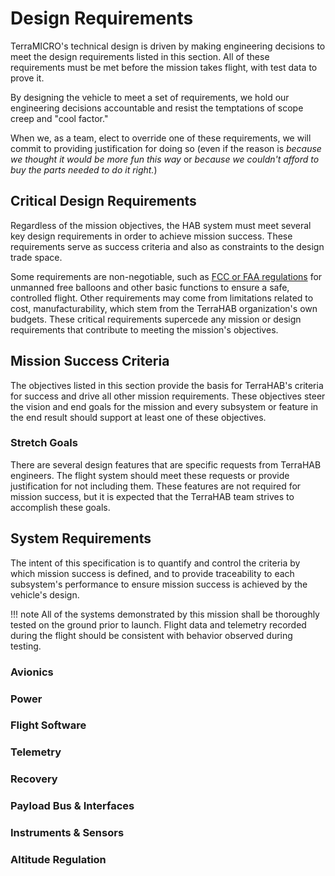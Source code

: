 # Design Requirements

TerraMICRO's technical design is driven by making engineering decisions
to meet the design requirements listed in this section. All of these
requirements must be met before the mission takes flight, with test data
to prove it.

By designing the vehicle to meet a set of requirements, we hold our
engineering decisions accountable and resist the temptations of scope
creep and "cool factor."

When we, as a team, elect to override one of these requirements, we will
commit to providing justification for doing so (even if the reason is
*because we thought it would be more fun this way* or *because we
couldn't afford to buy the parts needed to do it right.*)

## Critical Design Requirements

Regardless of the mission objectives, the HAB system must meet several
key design requirements in order to achieve mission success. These
requirements serve as success criteria and also as constraints to the
design trade space.

Some requirements are non-negotiable, such as [FCC or FAA
regulations](https://www.ecfr.gov/cgi-bin/text-idx?rgn=div5&node=14:2.0.1.3.15#sp14.2.101.d)
for unmanned free balloons and other basic functions to ensure a safe,
controlled flight. Other requirements may come from limitations related
to cost, manufacturability, which stem from the TerraHAB organization's
own budgets. These critical requirements supercede any mission or design
requirements that contribute to meeting the mission's objectives.

## Mission Success Criteria

The objectives listed in this section provide the basis for TerraHAB's
criteria for success and drive all other mission requirements. These
objectives steer the vision and end goals for the mission and every
subsystem or feature in the end result should support at least one of
these objectives.

### Stretch Goals

There are several design features that are specific requests from
TerraHAB engineers. The flight system should meet these requests or
provide justification for not including them. These features are not
required for mission success, but it is expected that the TerraHAB team
strives to accomplish these goals.

## System Requirements

The intent of this specification is to quantify and control the criteria
by which mission success is defined, and to provide traceability to each
subsystem's performance to ensure mission success is achieved by the
vehicle's design.

!!! note
    All of the systems demonstrated by this mission shall be thoroughly
    tested on the ground prior to launch. Flight data and telemetry recorded
    during the flight should be consistent with behavior observed during
    testing.

### Avionics

### Power

### Flight Software

### Telemetry

### Recovery

### Payload Bus & Interfaces

### Instruments & Sensors

### Altitude Regulation
